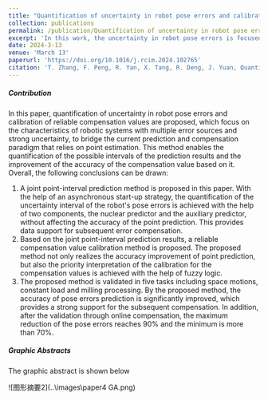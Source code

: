 ```yaml
---
title: "Quantification of uncertainty in robot pose errors and calibration of reliable compensation values"
collection: publications
permalink: /publication/Quantification of uncertainty in robot pose errors and calibration of reliable compensation values
excerpt: 'In this work, the uncertainty in robot pose errors is focused on, to bridge the limitations of past uncertainty quantification methods such as assumption dependence and midpoint substitution, a joint prediction method for robot pose errors is proposed to achieve accurate estimation of point and intervals at the same time. In addition, to address the problem that most of the existing researches are based on the point prediction results for direct error compensation, which is heavily dependent on the point prediction accuracy, a reliable compensation value calibration strategy is proposed. The proposed strategy realizes further improvement of point prediction accuracy based on joint prediction. The proposed method is verified on three spatial trajectories of the ISO 9283-1998 standard, showing accurate joint prediction capability and reliable accuracy improvement. Through online compensation experiments, the pose errors are reduced by 90%, which promotes the application of robots in higher-precision scenarios.'
date: 2024-3-13
venue: 'March 13'
paperurl: 'https://doi.org/10.1016/j.rcim.2024.102765'
citation: 'T. Zhang, F. Peng, R. Yan, X. Tang, R. Deng, J. Yuan, Quantification of uncertainty in robot pose errors and calibration of reliable compensation values, Robot. Comput.-Integr. Manuf., 89 (2024) 102765, https://doi.org/10.1016/j.rcim.2024.102765.'
---
```


##### Contribution

In this paper, quantification of uncertainty in robot pose errors and calibration of reliable compensation values are proposed, which focus on the characteristics of robotic systems with multiple error sources and strong uncertainty, to bridge the current prediction and compensation paradigm that relies on point estimation. This method enables the quantification of the possible intervals of the prediction results and the improvement of the accuracy of the compensation value based on it. Overall, the following conclusions can be drawn:

1. A joint point-interval prediction method is proposed in this paper. With the help of an asynchronous start-up strategy, the quantification of the uncertainty interval of the robot's pose errors is achieved with the help of two components, the nuclear predictor and the auxiliary predictor, without affecting the accuracy of the point prediction. This provides data support for subsequent error compensation. 
2. Based on the joint point-interval prediction results, a reliable compensation value calibration method is proposed. The proposed method not only realizes the accuracy improvement of point prediction, but also the priority interpretation of the calibration for the compensation values is achieved with the help of fuzzy logic.
3. The proposed method is validated in five tasks including space motions, constant load and milling processing. By the proposed method, the accuracy of pose errors prediction is significantly improved, which provides a strong support for the subsequent compensation. In addition, after the validation through online compensation, the maximum reduction of the pose errors reaches 90% and the minimum is more than 70%.

##### Graphic Abstracts

The graphic abstract is shown below

![图形摘要2](..\images\paper4 GA.png)

